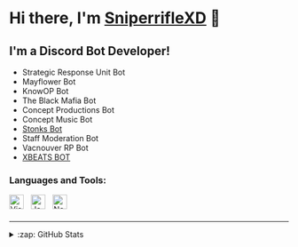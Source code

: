 # Hi there, I'm [SniperrifleXD][discord] 👋 

## I'm a Discord Bot Developer!
- Strategic Response Unit Bot
- Mayflower Bot
- KnowOP Bot
- The Black Mafia Bot
- Concept Productions Bot
- Concept Music Bot
- [Stonks Bot][stonksinvite]
- Staff Moderation Bot
- Vacnouver RP Bot
- [XBEATS BOT][invite]


### Languages and Tools:

<img align="left" alt="Visual Studio Code" width="26px" src="https://cdn.jsdelivr.net/gh/devicons/devicon/icons/vscode/vscode-original.svg" style="padding-right:10px;" />
<img align="left" alt="JavaScript" width="26px" src="https://cdn.jsdelivr.net/gh/devicons/devicon/icons/javascript/javascript-original.svg" style="padding-right:10px;" />
<img align="left" alt="Node.js" width="26px" src="https://cdn.jsdelivr.net/gh/devicons/devicon/icons/nodejs/nodejs-original.svg" style="padding-right:10px;" />

<br />
<br />

---



<details>
  <summary>:zap: GitHub Stats</summary>

  <img align="left" alt="SniperrifleXD's GitHub Stats" src="https://github-readme-stats.vercel.app/api?username=SniperrifleXD&show_icons=true&hide_border=false&title_color=ff652f&icon_color=FFE400&bg_color=09131B&text_color=ffffff&border_color=0c1a25" />

</details>

[discord]: https://discordapp.com/users/648267393604255781
[invite]: https://discord.com/api/oauth2/authorize?client_id=958408122664357968&permissions=2150632448&scope=bot%20applications.commands
[stonksinvite]: https://discord.com/api/oauth2/authorize?client_id=956235326769209444&permissions=2415987728&scope=bot%20applications.commands
